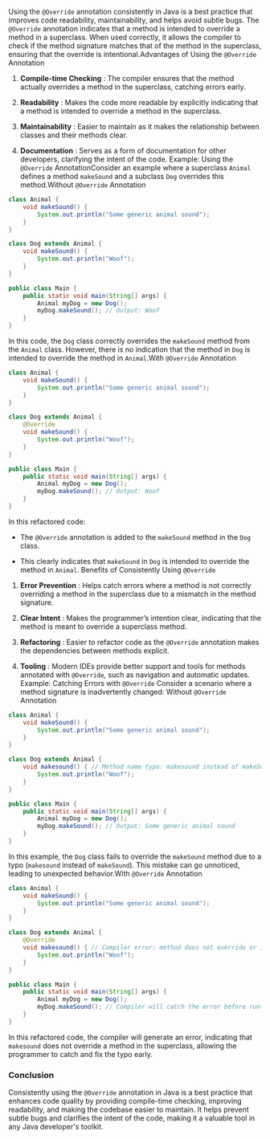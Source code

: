 Using the `@Override` annotation consistently in Java is a best practice that improves code readability, maintainability, and helps avoid subtle bugs. The `@Override` annotation indicates that a method is intended to override a method in a superclass. When used correctly, it allows the compiler to check if the method signature matches that of the method in the superclass, ensuring that the override is intentional.Advantages of Using the `@Override` Annotation

1. **Compile-time Checking** : The compiler ensures that the method actually overrides a method in the superclass, catching errors early.

2. **Readability** : Makes the code more readable by explicitly indicating that a method is intended to override a method in the superclass.

3. **Maintainability** : Easier to maintain as it makes the relationship between classes and their methods clear.

4. **Documentation** : Serves as a form of documentation for other developers, clarifying the intent of the code.
   Example: Using the `@Override` AnnotationConsider an example where a superclass `Animal` defines a method `makeSound` and a subclass `Dog` overrides this method.Without `@Override` Annotation

```java
class Animal {
    void makeSound() {
        System.out.println("Some generic animal sound");
    }
}

class Dog extends Animal {
    void makeSound() {
        System.out.println("Woof");
    }
}

public class Main {
    public static void main(String[] args) {
        Animal myDog = new Dog();
        myDog.makeSound(); // Output: Woof
    }
}
```

In this code, the `Dog` class correctly overrides the `makeSound` method from the `Animal` class. However, there is no indication that the method in `Dog` is intended to override the method in `Animal`.With `@Override` Annotation

```java
class Animal {
    void makeSound() {
        System.out.println("Some generic animal sound");
    }
}

class Dog extends Animal {
    @Override
    void makeSound() {
        System.out.println("Woof");
    }
}

public class Main {
    public static void main(String[] args) {
        Animal myDog = new Dog();
        myDog.makeSound(); // Output: Woof
    }
}
```

In this refactored code:

- The `@Override` annotation is added to the `makeSound` method in the `Dog` class.

- This clearly indicates that `makeSound` in `Dog` is intended to override the method in `Animal`.
  Benefits of Consistently Using `@Override`

1. **Error Prevention** : Helps catch errors where a method is not correctly overriding a method in the superclass due to a mismatch in the method signature.

2. **Clear Intent** : Makes the programmer’s intention clear, indicating that the method is meant to override a superclass method.

3. **Refactoring** : Easier to refactor code as the `@Override` annotation makes the dependencies between methods explicit.

4. **Tooling** : Modern IDEs provide better support and tools for methods annotated with `@Override`, such as navigation and automatic updates.
   Example: Catching Errors with `@Override`
   Consider a scenario where a method signature is inadvertently changed:
   Without `@Override` Annotation

```java
class Animal {
    void makeSound() {
        System.out.println("Some generic animal sound");
    }
}

class Dog extends Animal {
    void makesound() { // Method name typo: makesound instead of makeSound
        System.out.println("Woof");
    }
}

public class Main {
    public static void main(String[] args) {
        Animal myDog = new Dog();
        myDog.makeSound(); // Output: Some generic animal sound
    }
}
```

In this example, the `Dog` class fails to override the `makeSound` method due to a typo (`makesound` instead of `makeSound`). This mistake can go unnoticed, leading to unexpected behavior.With `@Override` Annotation

```java
class Animal {
    void makeSound() {
        System.out.println("Some generic animal sound");
    }
}

class Dog extends Animal {
    @Override
    void makesound() { // Compiler error: method does not override or implement a method from a supertype
        System.out.println("Woof");
    }
}

public class Main {
    public static void main(String[] args) {
        Animal myDog = new Dog();
        myDog.makeSound(); // Compiler will catch the error before runtime
    }
}
```

In this refactored code, the compiler will generate an error, indicating that `makesound` does not override a method in the superclass, allowing the programmer to catch and fix the typo early.

### Conclusion

Consistently using the `@Override` annotation in Java is a best practice that enhances code quality by providing compile-time checking, improving readability, and making the codebase easier to maintain. It helps prevent subtle bugs and clarifies the intent of the code, making it a valuable tool in any Java developer's toolkit.
